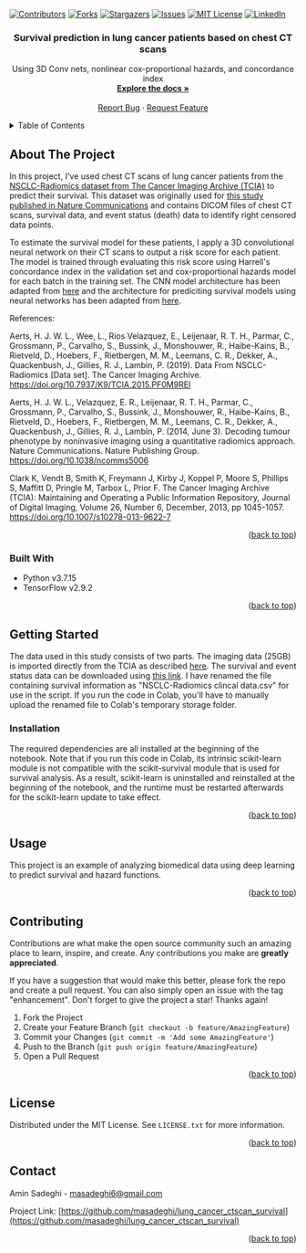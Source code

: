 <!-- Improved compatibility of back to top link: See: https://github.com/othneildrew/Best-README-Template/pull/73 -->
<a name="readme-top"></a>
<!--
*** Thanks for checking out the Best-README-Template. If you have a suggestion
*** that would make this better, please fork the repo and create a pull request
*** or simply open an issue with the tag "enhancement".
*** Don't forget to give the project a star!
*** Thanks again! Now go create something AMAZING! :D
-->



<!-- PROJECT SHIELDS -->
<!--
*** I'm using markdown "reference style" links for readability.
*** Reference links are enclosed in brackets [ ] instead of parentheses ( ).
*** See the bottom of this document for the declaration of the reference variables
*** for contributors-url, forks-url, etc. This is an optional, concise syntax you may use.
*** https://www.markdownguide.org/basic-syntax/#reference-style-links
-->
[![Contributors][contributors-shield]][contributors-url]
[![Forks][forks-shield]][forks-url]
[![Stargazers][stars-shield]][stars-url]
[![Issues][issues-shield]][issues-url]
[![MIT License][license-shield]][license-url]
[![LinkedIn][linkedin-shield]][linkedin-url]


<h3 align="center">Survival prediction in lung cancer patients based on chest CT scans</h3>

  <p align="center">
    Using 3D Conv nets, nonlinear cox-proportional hazards, and concordance index
    <br />
    <a href="https://github.com/masadeghi/lung_cancer_ctscan_survival"><strong>Explore the docs »</strong></a>
    <br />
    <br />
    <a href="https://github.com/masadeghi/lung_cancer_ctscan_survival/issues">Report Bug</a>
    ·
    <a href="https://github.com/masadeghi/lung_cancer_ctscan_survival/issues">Request Feature</a>
  </p>
</div>



<!-- TABLE OF CONTENTS -->
<details>
  <summary>Table of Contents</summary>
  <ol>
    <li>
      <a href="#about-the-project">About The Project</a>
      <ul>
        <li><a href="#built-with">Built With</a></li>
      </ul>
    </li>
    <li>
      <a href="#getting-started">Getting Started</a>
      <ul>
        <li><a href="#installation">Installation</a></li>
      </ul>
    </li>
    <li><a href="#usage">Usage</a></li>
    <li><a href="#contributing">Contributing</a></li>
    <li><a href="#license">License</a></li>
    <li><a href="#contact">Contact</a></li>
  </ol>
</details>



<!-- ABOUT THE PROJECT -->
## About The Project

In this project, I've used chest CT scans of lung cancer patients from the [NSCLC-Radiomics dataset from The Cancer Imaging Archive (TCIA)](https://wiki.cancerimagingarchive.net/display/Public/NSCLC-Radiomics)
to predict their survival. This dataset was originally used for [this study published in Nature Communications](https://www.nature.com/ncomms/2014/140603/ncomms5006/full/ncomms5006.html) and contains
DICOM files of chest CT scans, survival data, and event status (death) data to identify right censored data points.

To estimate the survival model for these patients, I apply a 3D convolutional neural network on their CT scans to output a risk score for each patient. The model is trained through
evaluating this risk score using Harrell's concordance index in the validation set and cox-proportional hazards model for each batch in the training set. The CNN model
architecture has been adapted from [here](https://keras.io/examples/vision/3D_image_classification/) and the architecture for prediciting survival models using neural
networks has been adapted from [here](https://k-d-w.org/blog/2020/05/survival-analysis-for-deep-learning-tutorial-for-tensorflow-2/).

References:

Aerts, H. J. W. L., Wee, L., Rios Velazquez, E., Leijenaar, R. T. H., Parmar, C., Grossmann, P., Carvalho, S., Bussink, J., Monshouwer, R., Haibe-Kains, B., Rietveld, D., Hoebers, F., Rietbergen, M. M., Leemans, C. R., Dekker, A., Quackenbush, J., Gillies, R. J., Lambin, P. (2019). Data From NSCLC-Radiomics [Data set]. The Cancer Imaging Archive. https://doi.org/10.7937/K9/TCIA.2015.PF0M9REI 

Aerts, H. J. W. L., Velazquez, E. R., Leijenaar, R. T. H., Parmar, C., Grossmann, P., Carvalho, S., Bussink, J., Monshouwer, R., Haibe-Kains, B., Rietveld, D., Hoebers, F., Rietbergen, M. M., Leemans, C. R., Dekker, A., Quackenbush, J., Gillies, R. J., Lambin, P. (2014, June 3). Decoding tumour phenotype by noninvasive imaging using a quantitative radiomics approach. Nature Communications. Nature Publishing Group. https://doi.org/10.1038/ncomms5006

Clark K, Vendt B, Smith K, Freymann J, Kirby J, Koppel P, Moore S, Phillips S, Maffitt D, Pringle M, Tarbox L, Prior F. The Cancer Imaging Archive (TCIA): Maintaining and Operating a Public Information Repository, Journal of Digital Imaging, Volume 26, Number 6, December, 2013, pp 1045-1057. https://doi.org/10.1007/s10278-013-9622-7

<p align="right">(<a href="#readme-top">back to top</a>)</p>



### Built With

* Python v3.7.15
* TensorFlow v2.9.2

<p align="right">(<a href="#readme-top">back to top</a>)</p>



<!-- GETTING STARTED -->
## Getting Started

The data used in this study consists of two parts. The imaging data (25GB) is imported directly from the TCIA as described [here](https://github.com/kirbyju/TCIA_Notebooks/blob/main/TCIA_REST_API_Downloads.ipynb).
The survival and event status data can be downloaded using [this link](https://wiki.cancerimagingarchive.net/download/attachments/16056854/NSCLC%20Radiomics%20Lung1.clinical-version3-Oct%202019.csv?version=1&modificationDate=1572013183040&api=v2).
I have renamed the file containing survival information as "NSCLC-Radiomics clincal data.csv" for use in the script. If you run the code in Colab, you'll have to manually upload the renamed file to Colab's
temporary storage folder.

### Installation

The required dependencies are all installed at the beginning of the notebook. Note that if you run this code in Colab, its intrinsic scikit-learn module is not
compatible with the scikit-survival module that is used for survival analysis. As a result, scikit-learn is uninstalled and reinstalled at the beginning of the
notebook, and the runtime must be restarted afterwards for the scikit-learn update to take effect.

<p align="right">(<a href="#readme-top">back to top</a>)</p>



<!-- USAGE EXAMPLES -->
## Usage

This project is an example of analyzing biomedical data using deep learning to predict survival and hazard functions.

<p align="right">(<a href="#readme-top">back to top</a>)</p>



<!-- CONTRIBUTING -->
## Contributing

Contributions are what make the open source community such an amazing place to learn, inspire, and create. Any contributions you make are **greatly appreciated**.

If you have a suggestion that would make this better, please fork the repo and create a pull request. You can also simply open an issue with the tag "enhancement".
Don't forget to give the project a star! Thanks again!

1. Fork the Project
2. Create your Feature Branch (`git checkout -b feature/AmazingFeature`)
3. Commit your Changes (`git commit -m 'Add some AmazingFeature'`)
4. Push to the Branch (`git push origin feature/AmazingFeature`)
5. Open a Pull Request

<p align="right">(<a href="#readme-top">back to top</a>)</p>



<!-- LICENSE -->
## License

Distributed under the MIT License. See `LICENSE.txt` for more information.

<p align="right">(<a href="#readme-top">back to top</a>)</p>



<!-- CONTACT -->
## Contact

Amin Sadeghi - masadeghi6@gmail.com

Project Link: [https://github.com/masadeghi/lung_cancer_ctscan_survival](https://github.com/masadeghi/lung_cancer_ctscan_survival)

<p align="right">(<a href="#readme-top">back to top</a>)</p>



<!-- MARKDOWN LINKS & IMAGES -->
<!-- https://www.markdownguide.org/basic-syntax/#reference-style-links -->
[contributors-shield]: https://img.shields.io/github/contributors/masadeghi/lung_cancer_ctscan_survival.svg?style=for-the-badge
[contributors-url]: https://github.com/masadeghi/lung_cancer_ctscan_survival/graphs/contributors
[forks-shield]: https://img.shields.io/github/forks/masadeghi/lung_cancer_ctscan_survival.svg?style=for-the-badge
[forks-url]: https://github.com/masadeghi/lung_cancer_ctscan_survival/network/members
[stars-shield]: https://img.shields.io/github/stars/masadeghi/lung_cancer_ctscan_survival.svg?style=for-the-badge
[stars-url]: https://github.com/masadeghi/lung_cancer_ctscan_survival/stargazers
[issues-shield]: https://img.shields.io/github/issues/masadeghi/lung_cancer_ctscan_survival.svg?style=for-the-badge
[issues-url]: https://github.com/masadeghi/lung_cancer_ctscan_survival/issues
[license-shield]: https://img.shields.io/github/license/masadeghi/lung_cancer_ctscan_survival.svg?style=for-the-badge
[license-url]: https://github.com/masadeghi/lung_cancer_ctscan_survival/blob/master/LICENSE.txt
[linkedin-shield]: https://img.shields.io/badge/-LinkedIn-black.svg?style=for-the-badge&logo=linkedin&colorB=555
[linkedin-url]: https://www.linkedin.com/in/mohammad-amin-sadeghi-md/
